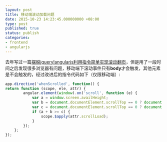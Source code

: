 ```yaml
---
layout: post
title: 移动端滚动加载问题
date: 2015-10-23 14:23:45.000000000 +08:00
type: post
published: true
status: publish
categories:
- frontend
- angularjs
---
```

去年写过一篇[摆脱jquery!angularjs利用指令简单实现滚动翻页](/2014/09/06/angularjs-lazy-load.html)，但是用了一段时间之后发现很多浏览器有问题，移动端下滚动事件只有**body**才会触发，其他元素是不会触发的，经过改进后的指令代码如下（仅限移动端）:

```javascript
app.directive('whenScrolled', function() { 
return function (scope, ele, attr) {
        angular.element(window).on('scroll', function (e) {
            var a = window.screen.availHeight;
            var b = document.documentElement.scrollTop == 0 ? document.body.scrollTop : document.documentElement.scrollTop;
            var c = document.documentElement.scrollTop == 0 ? document.body.scrollHeight : document.documentElement.scrollHeight;
            if (a + b >= c) {
                scope.$apply(attr.scrollLoad);
            }
        });
    };
});
```